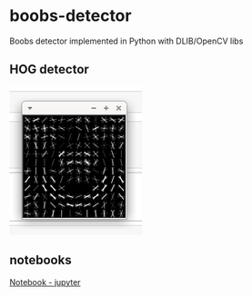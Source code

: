 # boobs-detector

Boobs detector implemented in Python with DLIB/OpenCV libs

## HOG detector

![HOG detector](boobs.png)

## notebooks

[Notebook - jupyter](boobs.ipynb)
